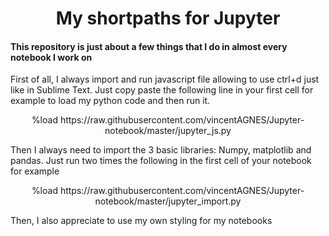 <h1 align="center"> My shortpaths for Jupyter </h1>

<h4> This repository is just about a few things that I do in almost every notebook I work on </h4>
<p> First of all, I always import and run javascript file allowing to use ctrl+d just like in Sublime Text.
Just copy paste the following line in your first cell for example to load my python code and then run it.</p>  

<p align="center"> %load https://raw.githubusercontent.com/vincentAGNES/Jupyter-notebook/master/jupyter_js.py </p>


<p> Then I always need to import the 3 basic libraries: Numpy, matplotlib and pandas. 
Just run two times the following in the first cell of your notebook for example </p> 

<p align="center"> %load https://raw.githubusercontent.com/vincentAGNES/Jupyter-notebook/master/jupyter_import.py </p>

<p> Then, I also appreciate to use my own styling for my notebooks </p>

